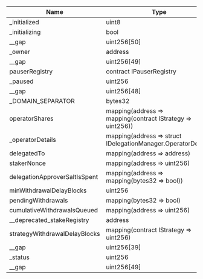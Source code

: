 | Name                          | Type                                                          | Slot | Offset | Bytes | Contract                                                   |
|-------------------------------|---------------------------------------------------------------|------|--------|-------|------------------------------------------------------------|
| _initialized                  | uint8                                                         | 0    | 0      | 1     | src/contracts/core/DelegationManager.sol:DelegationManager |
| _initializing                 | bool                                                          | 0    | 1      | 1     | src/contracts/core/DelegationManager.sol:DelegationManager |
| __gap                         | uint256[50]                                                   | 1    | 0      | 1600  | src/contracts/core/DelegationManager.sol:DelegationManager |
| _owner                        | address                                                       | 51   | 0      | 20    | src/contracts/core/DelegationManager.sol:DelegationManager |
| __gap                         | uint256[49]                                                   | 52   | 0      | 1568  | src/contracts/core/DelegationManager.sol:DelegationManager |
| pauserRegistry                | contract IPauserRegistry                                      | 101  | 0      | 20    | src/contracts/core/DelegationManager.sol:DelegationManager |
| _paused                       | uint256                                                       | 102  | 0      | 32    | src/contracts/core/DelegationManager.sol:DelegationManager |
| __gap                         | uint256[48]                                                   | 103  | 0      | 1536  | src/contracts/core/DelegationManager.sol:DelegationManager |
| _DOMAIN_SEPARATOR             | bytes32                                                       | 151  | 0      | 32    | src/contracts/core/DelegationManager.sol:DelegationManager |
| operatorShares                | mapping(address => mapping(contract IStrategy => uint256))    | 152  | 0      | 32    | src/contracts/core/DelegationManager.sol:DelegationManager |
| _operatorDetails              | mapping(address => struct IDelegationManager.OperatorDetails) | 153  | 0      | 32    | src/contracts/core/DelegationManager.sol:DelegationManager |
| delegatedTo                   | mapping(address => address)                                   | 154  | 0      | 32    | src/contracts/core/DelegationManager.sol:DelegationManager |
| stakerNonce                   | mapping(address => uint256)                                   | 155  | 0      | 32    | src/contracts/core/DelegationManager.sol:DelegationManager |
| delegationApproverSaltIsSpent | mapping(address => mapping(bytes32 => bool))                  | 156  | 0      | 32    | src/contracts/core/DelegationManager.sol:DelegationManager |
| minWithdrawalDelayBlocks      | uint256                                                       | 157  | 0      | 32    | src/contracts/core/DelegationManager.sol:DelegationManager |
| pendingWithdrawals            | mapping(bytes32 => bool)                                      | 158  | 0      | 32    | src/contracts/core/DelegationManager.sol:DelegationManager |
| cumulativeWithdrawalsQueued   | mapping(address => uint256)                                   | 159  | 0      | 32    | src/contracts/core/DelegationManager.sol:DelegationManager |
| __deprecated_stakeRegistry    | address                                                       | 160  | 0      | 20    | src/contracts/core/DelegationManager.sol:DelegationManager |
| strategyWithdrawalDelayBlocks | mapping(contract IStrategy => uint256)                        | 161  | 0      | 32    | src/contracts/core/DelegationManager.sol:DelegationManager |
| __gap                         | uint256[39]                                                   | 162  | 0      | 1248  | src/contracts/core/DelegationManager.sol:DelegationManager |
| _status                       | uint256                                                       | 201  | 0      | 32    | src/contracts/core/DelegationManager.sol:DelegationManager |
| __gap                         | uint256[49]                                                   | 202  | 0      | 1568  | src/contracts/core/DelegationManager.sol:DelegationManager |
